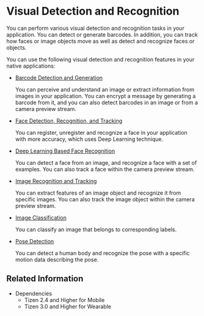 # Visual Detection and Recognition

You can perform various visual detection and recognition tasks in your application. You can detect or generate barcodes. In addition, you can track how faces or image objects move as well as detect and recognize faces or objects.

You can use the following visual detection and recognition features in your native applications:

- [Barcode Detection and Generation](image-barcode.md)
  
  You can perceive and understand an image or extract information from images in your application. You can encrypt a message by generating a barcode from it, and you can also detect barcodes in an image or from a camera preview stream.
- [Face Detection, Recognition, and Tracking](face-detection.md)

  You can register, unregister and recognize a face in your application with more accuracy, which uses Deep Learning technique.
- [Deep Learning Based Face Recognition](face-recognition.md)
  
  You can detect a face from an image, and recognize a face with a set of examples. You can also track a face within the camera preview stream.
- [Image Recognition and Tracking](image-recognition.md)
  
  You can extract features of an image object and recognize it from specific images. You can also track the image object within the camera preview stream.
- [Image Classification](image-classification.md)
  
  You can classify an image that belongs to corresponding labels.
- [Pose Detection](pose-detection.md)
  
  You can detect a human body and recognize the pose with a specific motion data describing the pose.

## Related Information

- Dependencies
  - Tizen 2.4 and Higher for Mobile
  - Tizen 3.0 and Higher for Wearable

